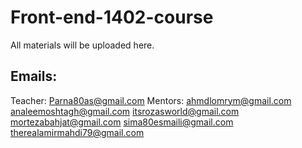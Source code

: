 # Front-end-1402-course
All materials will be uploaded here.

## Emails:
Teacher: Parna80as@gmail.com
Mentors:
ahmdlomrym@gmail.com
analeemoshtagh@gmail.com
itsrozasworld@gmail.com
mortezabahjat@gmail.com
sima80esmaili@gmail.com
therealamirmahdi79@gmail.com
